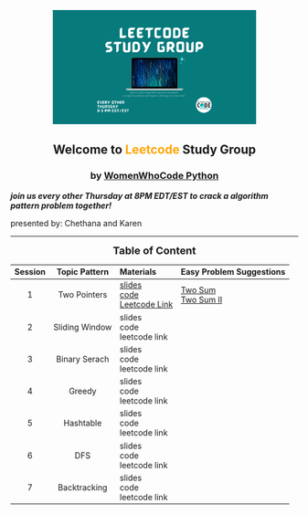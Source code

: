 <p align="center"><img height="200" src="leetcode.png">
<h2 align="center" margin-bottom="0"><b>Welcome to <font color='orange'>Leetcode</font> Study Group</b></h3>
<h3 align="center" margin-top="0">by <font color='#007a7c'><a href="https://www.womenwhocode.com/python">WomenWhoCode Python</a></font></h3>
</p>

__*join us every other Thursday at 8PM EDT/EST to crack a algorithm pattern problem together!*__

presented by: Chethana and Karen

---------------------
<div align="center">

__<font size=4>Table of Content</font>__

| __Session__ | Topic Pattern | Materials | Easy Problem Suggestions |  
| :------: |:------: | :------- | :------- |
| 1 | Two Pointers | [slides](slides/S1_TwoPointers.pdf) <br/> [code](https://replit.com/join/bqjttagwxw-codernewbie) <br /> [Leetcode Link]() | [Two Sum](https://leetcode.com/problems/two-sum/) <br /> [Two Sum II](https://leetcode.com/problems/two-sum-ii-input-array-is-sorted/) |
| 2 | Sliding Window | slides <br /> code <br /> leetcode link <br /> | |
| 3 | Binary Serach | slides <br /> code <br /> leetcode link <br /> | |
| 4 | Greedy | slides <br /> code <br /> leetcode link <br /> | |
| 5 | Hashtable | slides <br /> code <br /> leetcode link <br /> | |
| 6 | DFS | slides <br /> code <br /> leetcode link <br /> | |
| 7 | Backtracking | slides <br /> code <br /> leetcode link <br /> | |

</div>

